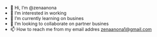 - 👋 Hi, I’m @zenaanona
- 👀 I’m interested in working
- 🌱 I’m currently learning on busines
- 💞️ I’m looking to collaborate on partner busines
- 📫 How to reach me from my email addres zenaanona1@gmail.com

<!---
zenaanona/zenaanona is a ✨ special ✨ repository because its `README.md` (this file) appears on your GitHub profile.
You can click the Preview link to take a look at your changes.
--->
